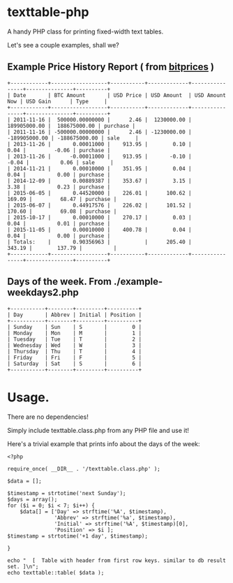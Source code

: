 # texttable-php

A handy PHP class for printing fixed-width text tables.

Let's see a couple examples, shall we?

## Example Price History Report ( from [bitprices](https://github.com/dan-da/bitprices) )

```
+------------+------------------+-----------+-------------+----------------+---------------+----------+
| Date       | BTC Amount       | USD Price | USD Amount  | USD Amount Now | USD Gain      | Type     |
+------------+------------------+-----------+-------------+----------------+---------------+----------+
| 2011-11-16 |  500000.00000000 |      2.46 |  1230000.00 |   189905000.00 |  188675000.00 | purchase |
| 2011-11-16 | -500000.00000000 |      2.46 | -1230000.00 |  -189905000.00 | -188675000.00 | sale     |
| 2013-11-26 |       0.00011000 |    913.95 |        0.10 |           0.04 |         -0.06 | purchase |
| 2013-11-26 |      -0.00011000 |    913.95 |       -0.10 |          -0.04 |          0.06 | sale     |
| 2014-11-21 |       0.00010000 |    351.95 |        0.04 |           0.04 |          0.00 | purchase |
| 2014-12-09 |       0.00889387 |    353.67 |        3.15 |           3.38 |          0.23 | purchase |
| 2015-06-05 |       0.44520000 |    226.01 |      100.62 |         169.09 |         68.47 | purchase |
| 2015-06-07 |       0.44917576 |    226.02 |      101.52 |         170.60 |         69.08 | purchase |
| 2015-10-17 |       0.00010000 |    270.17 |        0.03 |           0.04 |          0.01 | purchase |
| 2015-11-05 |       0.00010000 |    400.78 |        0.04 |           0.04 |          0.00 | purchase |
| Totals:    |       0.90356963 |           |      205.40 |         343.19 |        137.79 |          |
+------------+------------------+-----------+-------------+----------------+---------------+----------+
```

## Days of the week.  From ./example-weekdays2.php

```
+-----------+--------+---------+----------+
| Day       | Abbrev | Initial | Position |
+-----------+--------+---------+----------+
| Sunday    | Sun    | S       |        0 |
| Monday    | Mon    | M       |        1 |
| Tuesday   | Tue    | T       |        2 |
| Wednesday | Wed    | W       |        3 |
| Thursday  | Thu    | T       |        4 |
| Friday    | Fri    | F       |        5 |
| Saturday  | Sat    | S       |        6 |
+-----------+--------+---------+----------+
```


# Usage.

There are no dependencies!

Simply include texttable.class.php from any PHP file and use it!

Here's a trivial example that prints info about the days of the week:

```
<?php

require_once( __DIR__ . '/texttable.class.php' );

$data = [];

$timestamp = strtotime('next Sunday');
$days = array();
for ($i = 0; $i < 7; $i++) {
    $data[] = ['Day' => strftime('%A', $timestamp),
               'Abbrev' => strftime('%a', $timestamp),
               'Initial' => strftime('%A', $timestamp)[0],
               'Position' => $i ];
$timestamp = strtotime('+1 day', $timestamp);
    
}

echo "  [  Table with header from first row keys. similar to db result set. ]\n";
echo texttable::table( $data );
```
